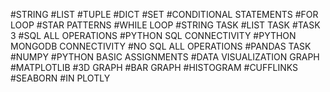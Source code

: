 #STRING
#LIST
#TUPLE
#DICT
#SET
#CONDITIONAL STATEMENTS
#FOR LOOP
#STAR PATTERNS
#WHILE LOOP
#STRING TASK
#LIST TASK
#TASK 3
#SQL ALL OPERATIONS
#PYTHON SQL CONNECTIVITY
#PYTHON MONGODB CONNECTIVITY
#NO SQL ALL OPERATIONS
#PANDAS TASK
#NUMPY
#PYTHON BASIC ASSIGNMENTS
#DATA VISUALIZATION GRAPH
#MATPLOTLIB
#3D GRAPH
#BAR GRAPH
#HISTOGRAM
#CUFFLINKS
#SEABORN
#IN PLOTLY

